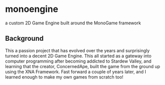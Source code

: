 # monoengine
a custom 2D Game Engine built around the MonoGame framework

## Background
This a passion project that has evolved over the years and surprisingly turned into a decent 2D Game Engine. This all started as a gateway into computer programming after becoming addicted to Stardew Valley, and learning that the creator, ConcernedApe, built the game from the ground up using the XNA Framework. Fast forward a couple of years later, and I learned enough to make my own games from scratch too!

